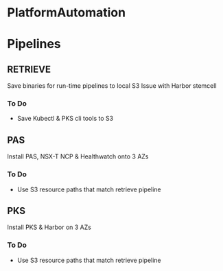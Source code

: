 # PlatformAutomation


# Pipelines

## RETRIEVE
Save binaries for run-time pipelines to local S3
Issue with Harbor stemcell

### To Do ###
* Save Kubectl & PKS cli tools to S3

## PAS
Install PAS, NSX-T NCP & Healthwatch onto 3 AZs

### To Do ###
* Use S3 resource paths that match retrieve pipeline

## PKS
Install PKS & Harbor on 3 AZs
### To Do ###
* Use S3 resource paths that match retrieve pipeline
